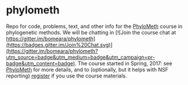 # phylometh
Repo for code, problems, text, and other info for the [PhyloMeth](http://www.phylometh.org) course in phylogenetic methods. We will be chatting in [![Join the course chat at https://gitter.im/bomeara/phylometh](https://badges.gitter.im/Join%20Chat.svg)](https://gitter.im/bomeara/phylometh?utm_source=badge&utm_medium=badge&utm_campaign=pr-badge&utm_content=badge). The course started in Spring, 2017: see [PhyloMeth](http://www.phylometh.org) for more details, and to (optionally, but it helps with NSF reporting) [register](http://www.phylometh.org/usage/) if you use the course materials.



